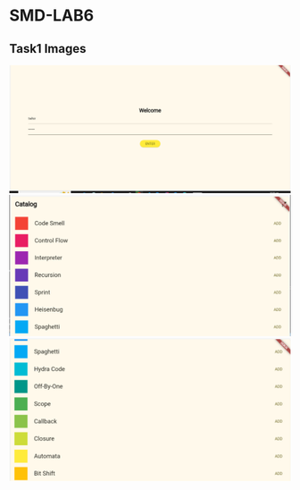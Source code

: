 # SMD-LAB6

## Task1 Images
![Image 1](./Flutter%20Provider%20%28Task01%20Lifting%20the%20StateUp%29/image1.png)
![Image 2](./Flutter%20Provider%20%28Task01%20Lifting%20the%20StateUp%29/image2.png)
![Image 3](./Flutter%20Provider%20%28Task01%20Lifting%20the%20StateUp%29/image3.png)
